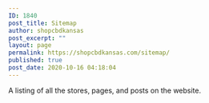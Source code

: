 ```yaml
---
ID: 1840
post_title: Sitemap
author: shopcbdkansas
post_excerpt: ""
layout: page
permalink: https://shopcbdkansas.com/sitemap/
published: true
post_date: 2020-10-16 04:18:04
---
```

<!-- wp:paragraph -->
<p>A listing of all the stores, pages, and posts on the website. </p>
<!-- /wp:paragraph -->

<!-- wp:wpgoplugins/simple-sitemap-block {"show_excerpt":true} /-->

<!-- wp:wpgoplugins/simple-sitemap-block {"orderby":"name","block_post_types":"[{\u0022value\u0022:\u0022post\u0022,\u0022label\u0022:\u0022Post\u0022}]","show_excerpt":true} /-->
